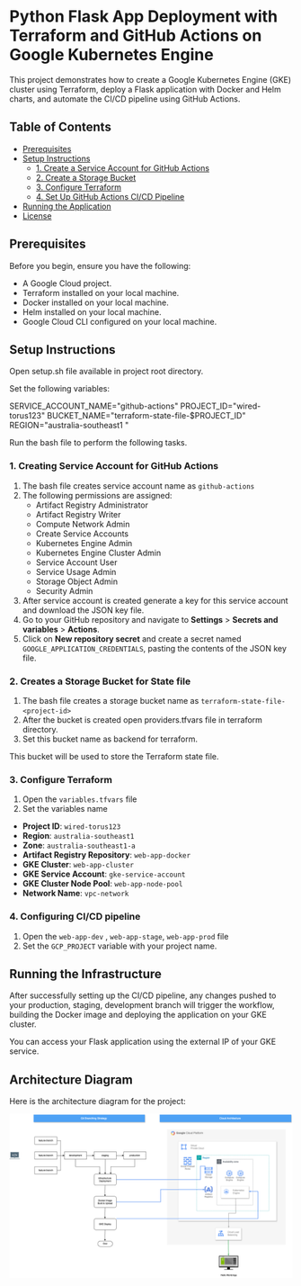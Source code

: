# Python Flask App Deployment with Terraform and GitHub Actions on Google Kubernetes Engine

This project demonstrates how to create a Google Kubernetes Engine (GKE) cluster using Terraform, deploy a Flask application with Docker and Helm charts, and automate the CI/CD pipeline using GitHub Actions.

## Table of Contents

- [Prerequisites](#prerequisites)
- [Setup Instructions](#setup-instructions)
  - [1. Create a Service Account for GitHub Actions](#1-create-a-service-account-for-github-actions)
  - [2. Create a Storage Bucket](#2-create-a-storage-bucket)
  - [3. Configure Terraform](#3-configure-terraform)
  - [4. Set Up GitHub Actions CI/CD Pipeline](#4-set-up-github-actions-cicd-pipeline)
- [Running the Application](#running-the-application)
- [License](#license)

## Prerequisites

Before you begin, ensure you have the following:

- A Google Cloud project.
- Terraform installed on your local machine.
- Docker installed on your local machine.
- Helm installed on your local machine.
- Google Cloud CLI configured on your local machine.

## Setup Instructions

Open setup.sh file available in project root directory.

Set the following variables:

SERVICE_ACCOUNT_NAME="github-actions"
PROJECT_ID="wired-torus123"
BUCKET_NAME="terraform-state-file-$PROJECT_ID"
REGION="australia-southeast1 "

Run the bash file to perform the following tasks.

### 1. Creating Service Account for GitHub Actions

1. The bash file creates service account name as `github-actions`
2. The following permissions are assigned:
   - Artifact Registry Administrator
   - Artifact Registry Writer
   - Compute Network Admin
   - Create Service Accounts
   - Kubernetes Engine Admin
   - Kubernetes Engine Cluster Admin
   - Service Account User
   - Service Usage Admin
   - Storage Object Admin
   - Security Admin
3. After service account is created generate a key for this service account and download the JSON key file.
4. Go to your GitHub repository and navigate to **Settings** > **Secrets and variables** > **Actions**.
5. Click on **New repository secret** and create a secret named `GOOGLE_APPLICATION_CREDENTIALS`, pasting the contents of the JSON key file.

### 2. Creates a Storage Bucket for State file

1. The bash file creates a storage bucket name as `terraform-state-file-<project-id>`
2. After the bucket is created open providers.tfvars file in terraform directory.
3. Set this bucket name as backend for terraform.


This bucket will be used to store the Terraform state file.

### 3. Configure Terraform

1. Open the `variables.tfvars` file 
2. Set the variables name

- **Project ID**: `wired-torus123`
- **Region**: `australia-southeast1`
- **Zone**: `australia-southeast1-a`
- **Artifact Registry Repository**: `web-app-docker`
- **GKE Cluster**: `web-app-cluster`
- **GKE Service Account**: `gke-service-account`
- **GKE Cluster Node Pool**: `web-app-node-pool`
- **Network Name**: `vpc-network`

### 4. Configuring CI/CD pipeline

1. Open the `web-app-dev` , `web-app-stage`, `web-app-prod` file 
2. Set the `GCP_PROJECT` variable with your project name.

## Running the Infrastructure

After successfully setting up the CI/CD pipeline, any changes pushed to your production, staging, development branch will trigger the workflow, building the Docker image and deploying the application on your GKE cluster. 

You can access your Flask application using the external IP of your GKE service.

## Architecture Diagram

Here is the architecture diagram for the project:

![Architecture Diagram](web-app-demo.png)
